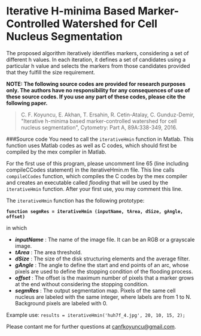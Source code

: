 # Iterative H-minima Based Marker-Controlled Watershed for Cell Nucleus Segmentation
The proposed algorithm iteratively identifies markers, considering a set of different h values. In each iteration, it defines a set of candidates using a particular h value and selects the markers from those candidates provided that they fulfill the size requirement.

**NOTE: The following source codes are provided for research purposes only. The authors have no responsibility for any consequences of use of these source codes. If you use any part of these codes, please cite the following paper.**

>C. F. Koyuncu, E. Akhan, T. Ersahin, R. Cetin-Atalay, C. Gunduz-Demir, "Iterative h-minima based marker-controlled watershed for cell nucleus segmentation", Cytometry: Part A, 89A:338-349, 2016.

###Source code
You need to call the `iterativeHmin` function in Matlab. This function uses Matlab codes as well as C codes, which should first be compiled by the mex compiler in Matlab.

For the first use of this program, please uncomment line 65 (line including compileCCodes statement) in the iterativeHmin.m file. This line calls `compileCCodes` function, which compiles the C codes by the mex compiler and creates an executable called *flooding* that will be used by the `iterativeHmin` function. After your first use, you may comment this line.

The `iterativeHmin` function has the following prototype:

**`function segmRes = iterativeHmin (inputName, tArea, dSize, gAngle, offset)`**

in which
* ___inputName___	:	The name of the image file. It can be an RGB or a grayscale image.
* ___tArea___	:	The area threshold.
* ___dSize___ :	The size of the disk structuring elements and the average filter.
* ___gAngle___ :	The	angle to define the start and end points of an arc, whose pixels are used to define the stopping condition of the flooding process.
* ___offset___ :	The offset is the maximum number of pixels that a marker grows at the end without considering the stopping condition.
* ___segmRes___ :	The output segmentation map. Pixels of the same cell nucleus are labeled with the same integer, where labels are from 1 to N. Background pixels are labeled with 0.

Example use:
`results = iterativeHmin('huh7f_4.jpg', 20, 10, 15, 2);`

Please contant me for further questions at canfkoyuncu@gmail.com.
